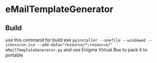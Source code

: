 # eMailTemplateGenerator

## Build
use this command for build exe ``` pyinstaller --onefile --windowed --icon=icon.ico --add-data="resource/*;resource/" eMailTemplateGenerator.py ```
and use Enigma Virtual Box to pack it to portable
